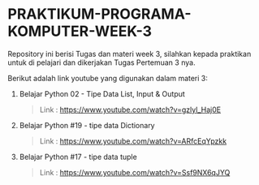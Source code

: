 # PRAKTIKUM-PROGRAMA-KOMPUTER-WEEK-3
Repository ini berisi Tugas dan materi week 3, silahkan kepada praktikan untuk di pelajari dan dikerjakan Tugas Pertemuan 3 nya.

Berikut adalah link youtube yang digunakan dalam materi 3:
  1. Belajar Python 02 - Tipe Data List, Input & Output  
     > Link : https://www.youtube.com/watch?v=gzlyl_Haj0E

  2. Belajar Python #19 - tipe data Dictionary 
     > Link : https://www.youtube.com/watch?v=ARfcEqYpzkk

  3. Belajar Python #17 - tipe data tuple 
     > Link : https://www.youtube.com/watch?v=Ssf9NX6qJYQ
